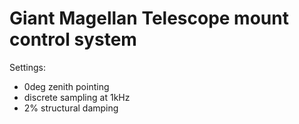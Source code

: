 # Giant Magellan Telescope mount control system

Settings:

 * 0deg zenith pointing
 * discrete sampling at 1kHz
 * 2% structural damping
